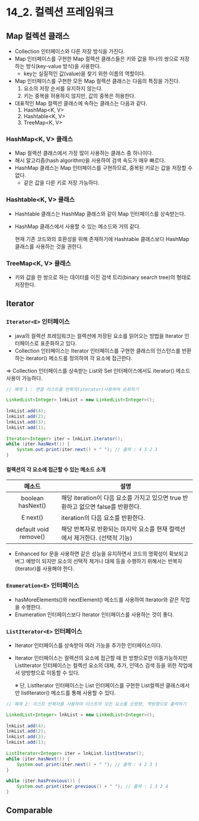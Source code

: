 # 14_2. 컬렉션 프레임워크

## Map 컬렉션 클래스 

- Collection 인터페이스와 다른 저장 방식을 가진다.
- Map 인터페이스를 구현한 Map 컬렉션 클래스들은 키와 값을 하나의 쌍으로 저장하는 방식(key-value 방식)을 사용한다.
  - key는 실질적인 값(value)을 찾기 위한 이름의 역할이다.
- Map 인터페이스를 구현한 모든 Map 컬렉션 클래스는 다음의 특징을 가진다.
  1. 요소의 저장 순서를 유지하지 않는다.
  2. 키는 중복을 허용하지 않지만, 값의 중복은 허용한다.
- 대표적인 Map 컬렉션 클래스에 속하는 클래스는 다음과 같다.
  1. HashMap<K, V>
  2. Hashtable<K, V>
  3. TreeMap<K, V>

### HashMap<K, V> 클래스

- Map 컬렉션 클래스에서 가장 많이 사용하는 클래스 중 하나이다.
- 해시 알고리즘(hash algorithm)을 사용하여 검색 속도가 매우 빠르다.
- HashMap 클래스는 Map 인터페이스를 구현하므로, 중복된 키로는 값을 저장할 수 없다.
  - 같은 값을 다른 키로 저장 가능하다.

### Hashtable<K, V> 클래스

- Hashtable 클래스는 HashMap 클래스와 같이 Map 인터페이스를 상속받는다.

- HashMap 클래스에서 사용할 수 있는 메소드와 거의 같다. 

  현재 기존 코드와의 호환성을 위해 존재하기에 Hashtable 클래스보다 HashMap 클래스를 사용하는 것을 권한다.

### TreeMap<K, V> 클래스

- 키와 값을 한 쌍으로 하는 데이터를 이진 검색 트리(binary search tree)의 형태로 저장한다.





## Iterator 

### `Iterator<E>` 인터페이스

- java의 컬렉션 프레임워크는 컬렉션에 저장된 요소를 읽어오는 방법을 Iterator 인터페이스로 표준화하고 있다.
- Collection 인터페이스는 Iterator 인터페이스를 구현한 클래스의 인스턴스를 반환하는 iterator() 메소드를 정의하여 각 요소에 접근한다.

=> Collection 인터페이스를 상속받는 List와 Set 인터페이스에서도 iterator() 메소드 사용이 가능하다.

```java
// 예제 1 : 연결 리스트를 반복자(iterator)사용하여 순회하기

LinkedList<Integer> lnkList = new LinkedList<Integer>();
 
lnkList.add(4);
lnkList.add(2);
lnkList.add(3);
lnkList.add(1);
 
Iterator<Integer> iter = lnkList.iterator();
while (iter.hasNext()) {
    System.out.print(iter.next() + " "); // 출력 : 4 3 2 1
}
```

#### 컬렉션의 각 요소에 접근할 수 있는 메소드 소개

|        메소드         | 설명                                                         |
| :-------------------: | ------------------------------------------------------------ |
|   boolean hasNext()   | 해당 iteration이 다음 요소를 가지고 있으면 true 반환하고 없으면 false를 반환한다. |
|       E next()        | iteration의 다음 요소를 반환한다.                            |
| default void remove() | 해당 반복자로 반환되는 마지막 요소를 현재 컬렉션에서 제거한다. (선택적 기능) |

- Enhanced for 문을 사용하면 같은 성능을 유지하면서 코드의 명확성이 확보되고 버그 예방이 되지만 요소의 선택적 제거나 대체 등을 수행하기 위해서는 반복자(iterator)를 사용해야 한다.

### `Enumeration<E>` 인터페이스

- hasMoreElements()와 nextElement() 메소드를 사용하여 Iterator와 같은 작업을 수행한다.
- Enumeration 인터페이스보다 Iterator 인터페이스를 사용하는 것이 좋다.

### `ListIterator<E>` 인터페이스

- Iterator 인터페이스를 상속받아 여러 기능을 추가한 인터페이스이다.

- Iterator 인터페이스는 컬렉션의 요소에 접근할 때 한 방향으로만 이동가능하지만 ListIterator 인터페이스는 컬렉션 요소의 대체, 추가, 인덱스 검색 등을 위한 작업에서 양방향으로 이동할 수 있다.

  ※  단, ListIterator 인터페이스는 List 인터페이스를 구현한 List컬렉션 클래스에서만 listIterator() 메소드를 통해 사용할 수 있다.

```java
// 예제 2: 리스트 반복자를 사용하여 리스트의 모든 요소를 순방향, 역방향으로 출력하기

LinkedList<Integer> lnkList = new LinkedList<Integer>();
 
lnkList.add(4);
lnkList.add(2);
lnkList.add(3);
lnkList.add(1);
 
ListIterator<Integer> iter = lnkList.listIterator();
while (iter.hasNext()) {
    System.out.print(iter.next() + " "); // 출력 : 4 2 3 1
}
 
while (iter.hasPrevious()) {
    System.out.print(iter.previous() + " "); // 출력 : 1 3 2 4
}
```



## Comparable